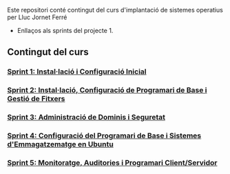Este repositori conté contingut del curs d'implantació de sistemes operatius per Lluc Jornet Ferré

- Enllaços als sprints del projecte 1.

## Contingut del curs

### [Sprint 1: Instal·lació i Configuració Inicial](SP1/SP1.md)
### [Sprint 2: Instal·lació, Configuració de Programari de Base i Gestió de Fitxers](SP2/SP2.md)
### [Sprint 3: Administració de Dominis i Seguretat](SP3/SP3.md)
### [Sprint 4: Configuració del Programari de Base i Sistemes d'Emmagatzematge en Ubuntu](SP4/SP4.md)
### [Sprint 5: Monitoratge, Auditories i Programari Client/Servidor](SP5/SP5.md)
